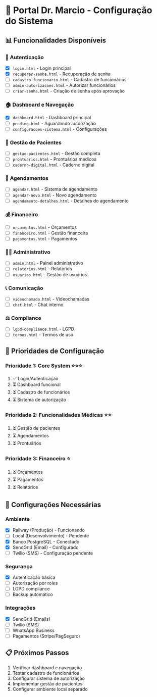 # 🏥 Portal Dr. Marcio - Configuração do Sistema

## 📊 Funcionalidades Disponíveis

### 🔐 **Autenticação**
- [x] `login.html` - Login principal
- [x] `recuperar-senha.html` - Recuperação de senha
- [ ] `cadastro-funcionario.html` - Cadastro de funcionários
- [ ] `admin-autorizacoes.html` - Autorizar funcionários
- [ ] `criar-senha.html` - Criação de senha após aprovação

### 🏠 **Dashboard e Navegação**  
- [x] `dashboard.html` - Dashboard principal
- [ ] `pending.html` - Aguardando autorização
- [ ] `configuracoes-sistema.html` - Configurações

### 👥 **Gestão de Pacientes**
- [ ] `gestao-pacientes.html` - Gestão completa
- [ ] `prontuarios.html` - Prontuários médicos
- [ ] `caderno-digital.html` - Caderno digital

### 📅 **Agendamentos**
- [ ] `agendar.html` - Sistema de agendamento
- [ ] `agendar-novo.html` - Novo agendamento
- [ ] `agendamento-detalhes.html` - Detalhes do agendamento

### 💰 **Financeiro**
- [ ] `orcamentos.html` - Orçamentos
- [ ] `financeiro.html` - Gestão financeira
- [ ] `pagamentos.html` - Pagamentos

### 👨‍⚕️ **Administrativo**
- [ ] `admin.html` - Painel administrativo
- [ ] `relatorios.html` - Relatórios
- [ ] `usuarios.html` - Gestão de usuários

### 📞 **Comunicação**
- [ ] `videochamada.html` - Videochamadas
- [ ] `chat.html` - Chat interno

### ⚖️ **Compliance**
- [ ] `lgpd-compliance.html` - LGPD
- [ ] `termos.html` - Termos de uso

## 🎯 **Prioridades de Configuração**

### **Prioridade 1: Core System** ⭐⭐⭐
1. ✅ Login/Autenticação
2. ⏳ Dashboard funcional
3. ⏳ Cadastro de funcionários
4. ⏳ Sistema de autorização

### **Prioridade 2: Funcionalidades Médicas** ⭐⭐
1. ⏳ Gestão de pacientes
2. ⏳ Agendamentos
3. ⏳ Prontuários

### **Prioridade 3: Financeiro** ⭐
1. ⏳ Orçamentos
2. ⏳ Pagamentos
3. ⏳ Relatórios

## 🔧 **Configurações Necessárias**

### **Ambiente**
- [x] Railway (Produção) - Funcionando
- [ ] Local (Desenvolvimento) - Pendente
- [x] Banco PostgreSQL - Conectado
- [x] SendGrid (Email) - Configurado
- [ ] Twilio (SMS) - Configuração pendente

### **Segurança**
- [x] Autenticação básica
- [ ] Autorização por roles
- [ ] LGPD compliance
- [ ] Backup automático

### **Integrações**
- [x] SendGrid (Emails)
- [ ] Twilio (SMS)
- [ ] WhatsApp Business
- [ ] Pagamentos (Stripe/PagSeguro)

## 📋 **Próximos Passos**
1. Verificar dashboard e navegação
2. Testar cadastro de funcionários
3. Configurar sistema de autorização
4. Implementar gestão de pacientes
5. Configurar ambiente local separado
